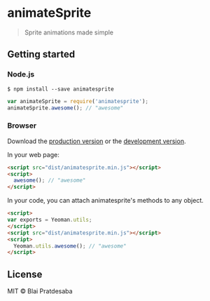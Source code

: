 # animateSprite

> Sprite animations made simple


## Getting started

### Node.js

```
$ npm install --save animatesprite
```

```js
var animateSprite = require('animatesprite');
animateSprite.awesome(); // "awesome"
```

### Browser

Download the [production version][min] or the [development version][max].

[min]: https://raw.github.com/blaiprat/animatesprite/master/dist/animatesprite.min.js
[max]: https://raw.github.com/blaiprat/animatesprite/master/dist/animatesprite.js

In your web page:

```html
<script src="dist/animatesprite.min.js"></script>
<script>
  awesome(); // "awesome"
</script>
```

In your code, you can attach animatesprite's methods to any object.

```html
<script>
var exports = Yeoman.utils;
</script>
<script src="dist/animatesprite.min.js"></script>
<script>
  Yeoman.utils.awesome(); // "awesome"
</script>
```


## License

MIT © Blai Pratdesaba
